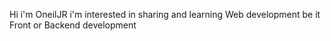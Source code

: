Hi i'm OneilJR
i'm interested in sharing and learning Web development
be it Front or Backend development
